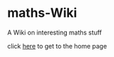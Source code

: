 # maths-Wiki
A Wiki on interesting maths stuff

click [here](https://github.com/qwertzuioppel/maths-Wiki/wiki) to get to the home page

